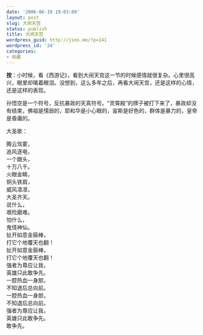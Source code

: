 ```yaml
---
date: '2006-06-19 19:03:00'
layout: post
slug: 大闹天宫
status: publish
title: 大闹天宫
wordpress_guid: http://jsms.me/?p=141
wordpress_id: '24'
categories:
- 收藏
---
```


**按**：小时候，看《西游记》，看到大闹天宫这一节的时候感情就很复杂。心里很高兴，眼里却噙着眼泪。没想到，这么多年之后，再看大闹天宫，还是这样的心情，还是这样的表现。


孙悟空是一个符号，反抗暴政的天真符号。“灵霄殿”的牌子被打下来了，暴政却没有结束，佛祖是懦弱的，耶和华是小心眼的，宙斯是好色的，群体是暴力的，皇帝是昏庸的。


大圣歌：


腾云驾雾，  
追风逐电，  
一个跟头，  
十万八千。  
火眼金睛，  
铜头铁肩，  
威风凛凛，  
大圣齐天。  
说什么，  
艰险磨难。  
怕什么，  
鬼怪神仙。  
扯开如意金箍棒，  
打它个地覆天也翻！  
扯开如意金箍棒，  
打它个地覆天也翻！  
强者为尊应让我，  
英雄只此敢争先。  
一腔热血一身胆，  
不知退后总向前。  
一腔热血一身胆，  
不知退后总向前。  
强者为尊应让我，  
英雄只此敢争先。  
敢争先。
